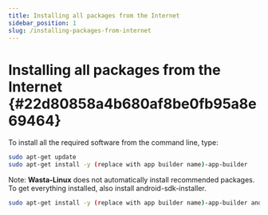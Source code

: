 ```yaml
---
title: Installing all packages from the Internet
sidebar_position: 1
slug: /installing-packages-from-internet
---
```


# **Installing all packages from the Internet** {#22d80858a4b680af8be0fb95a8e69464}

To install all the required software from the command line, type:

```bash
sudo apt-get update
sudo apt-get install -y (replace with app builder name)-app-builder
```

Note: **Wasta-Linux** does not automatically install recommended packages. To get everything installed, also install android-sdk-installer.

```bash
sudo apt-get install -y (replace with app builder name)-app-builder android-sdk-installer
```

